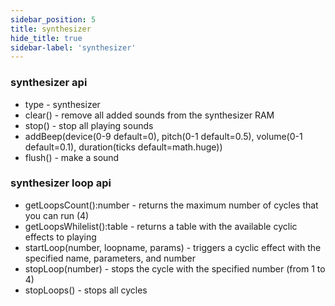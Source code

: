 ```yaml
---
sidebar_position: 5
title: synthesizer
hide_title: true
sidebar-label: 'synthesizer'
---
```


### synthesizer api
* type - synthesizer
* clear() - remove all added sounds from the synthesizer RAM
* stop() - stop all playing sounds
* addBeep(device(0-9 default=0), pitch(0-1 default=0.5), volume(0-1 default=0.1), duration(ticks default=math.huge))
* flush() - make a sound

### synthesizer loop api
* getLoopsCount():number - returns the maximum number of cycles that you can run (4)
* getLoopsWhilelist():table - returns a table with the available cyclic effects to playing
* startLoop(number, loopname, params) - triggers a cyclic effect with the specified name, parameters, and number
* stopLoop(number) - stops the cycle with the specified number (from 1 to 4)
* stopLoops() - stops all cycles